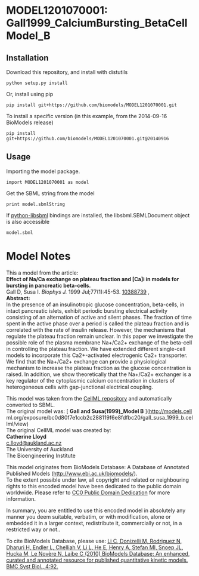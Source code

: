 # MODEL1201070001: Gall1999_CalciumBursting_BetaCellModel_B

## Installation

Download this repository, and install with distutils

`python setup.py install`

Or, install using pip

`pip install git+https://github.com/biomodels/MODEL1201070001.git`

To install a specific version (in this example, from the 2014-09-16 BioModels release)

`pip install git+https://github.com/biomodels/MODEL1201070001.git@20140916`

## Usage

Importing the model package.

`import MODEL1201070001 as model`

Get the SBML string from the model

`print model.sbmlString`

If [python-libsbml](https://pypi.python.org/pypi/python-libsbml) bindings are
installed, the libsbml.SBMLDocument object is also accessible

`model.sbml`


# Model Notes


This a model from the article:  
**Effect of Na/Ca exchange on plateau fraction and [Ca]i in models for bursting in pancreatic beta-cells.**   
Gall D, Susa I. _Biophys J._ 1999 Jul;77(1):45-53.
[10388739](http://www.ncbi.nlm.nih.gov/pubmed/10388739) ,  
**Abstract:**   
In the presence of an insulinotropic glucose concentration, beta-cells, in
intact pancreatic islets, exhibit periodic bursting electrical activity
consisting of an alternation of active and silent phases. The fraction of time
spent in the active phase over a period is called the plateau fraction and is
correlated with the rate of insulin release. However, the mechanisms that
regulate the plateau fraction remain unclear. In this paper we investigate the
possible role of the plasma membrane Na+/Ca2+ exchange of the beta-cell in
controlling the plateau fraction. We have extended different single-cell
models to incorporate this Ca2+-activated electrogenic Ca2+ transporter. We
find that the Na+/Ca2+ exchange can provide a physiological mechanism to
increase the plateau fraction as the glucose concentration is raised. In
addition, we show theoretically that the Na+/Ca2+ exchanger is a key regulator
of the cytoplasmic calcium concentration in clusters of heterogeneous cells
with gap-junctional electrical coupling.

This model was taken from the [CellML
repository](http://www.cellml.org/models) and automatically converted to SBML.  
The original model was: [ **Gall and Susa(1999)_Model B** ](http://models.cell
ml.org/exposure/bc0d80f7e1ccb2c288119f6e8fdfbc20/gall_susa_1999_b.cellml/view)  
The original CellML model was created by:  
**Catherine Lloyd**   
c.lloyd@aukland.ac.nz  
The University of Auckland  
The Bioengineering Institute  

This model originates from BioModels Database: A Database of Annotated
Published Models (http://www.ebi.ac.uk/biomodels/).  
To the extent possible under law, all copyright and related or neighbouring
rights to this encoded model have been dedicated to the public domain
worldwide. Please refer to [CC0 Public Domain
Dedication](http://creativecommons.org/publicdomain/zero/1.0/) for more
information.

In summary, you are entitled to use this encoded model in absolutely any
manner you deem suitable, verbatim, or with modification, alone or embedded it
in a larger context, redistribute it, commercially or not, in a restricted way
or not..  
  
To cite BioModels Database, please use: [Li C, Donizelli M, Rodriguez N,
Dharuri H, Endler L, Chelliah V, Li L, He E, Henry A, Stefan MI, Snoep JL,
Hucka M, Le Novère N, Laibe C (2010) BioModels Database: An enhanced, curated
and annotated resource for published quantitative kinetic models. BMC Syst
Biol., 4:92.](http://www.ncbi.nlm.nih.gov/pubmed/20587024)


